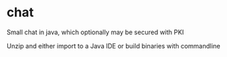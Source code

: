 # chat
Small chat in java, which optionally may be secured with PKI

Unzip and either import to a Java IDE or build binaries with commandline

